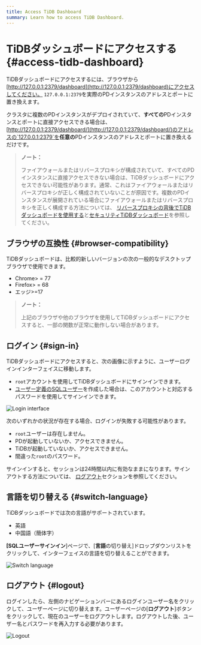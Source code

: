 ```yaml
---
title: Access TiDB Dashboard
summary: Learn how to access TiDB Dashboard.
---
```


# TiDBダッシュボードにアクセスする {#access-tidb-dashboard}

TiDBダッシュボードにアクセスするには、ブラウザから[http://127.0.0.1:2379/dashboard](http://127.0.0.1:2379/dashboard)にアクセスしてください。 `127.0.0.1:2379`を実際のPDインスタンスのアドレスとポートに置き換えます。

クラスタに複数のPDインスタンスがデプロイされていて、**すべての**PDインスタンスとポートに直接アクセスできる場合は、 [http://127.0.0.1:2379/dashboard/](http://127.0.0.1:2379/dashboard/)のアドレスの`127.0.0.1:2379`を<strong>任意の</strong>PDインスタンスのアドレスとポートに置き換えるだけです。

> **ノート：**
>
> ファイアウォールまたはリバースプロキシが構成されていて、すべてのPDインスタンスに直接アクセスできない場合は、TiDBダッシュボードにアクセスできない可能性があります。通常、これはファイアウォールまたはリバースプロキシが正しく構成されていないことが原因です。複数のPDインスタンスが展開されている場合にファイアウォールまたはリバースプロキシを正しく構成する方法については、 [リバースプロキシの背後でTiDBダッシュボードを使用する](/dashboard/dashboard-ops-reverse-proxy.md)と[セキュリティTiDBダッシュボード](/dashboard/dashboard-ops-security.md)を参照してください。

## ブラウザの互換性 {#browser-compatibility}

TiDBダッシュボードは、比較的新しいバージョンの次の一般的なデスクトップブラウザで使用できます。

-   Chrome&gt; = 77
-   Firefox&gt; = 68
-   エッジ&gt;=17

> **ノート：**
>
> 上記のブラウザや他のブラウザを使用してTiDBダッシュボードにアクセスすると、一部の関数が正常に動作しない場合があります。

## ログイン {#sign-in}

TiDBダッシュボードにアクセスすると、次の画像に示すように、ユーザーログインインターフェイスに移動します。

-   `root`アカウントを使用してTiDBダッシュボードにサインインできます。
-   [ユーザー定義のSQLユーザー](/dashboard/dashboard-user.md)を作成した場合は、このアカウントと対応するパスワードを使用してサインインできます。

![Login interface](/media/dashboard/dashboard-access-login.png)

次のいずれかの状況が存在する場合、ログインが失敗する可能性があります。

-   `root`ユーザーは存在しません。
-   PDが起動していないか、アクセスできません。
-   TiDBが起動していないか、アクセスできません。
-   間違った`root`のパスワード。

サインインすると、セッションは24時間以内に有効なままになります。サインアウトする方法については、 [ログアウト](#logout)セクションを参照してください。

## 言語を切り替える {#switch-language}

TiDBダッシュボードでは次の言語がサポートされています。

-   英語
-   中国語（簡体字）

**[SQLユーザーサインイン**]ページで、[<strong>言語</strong>の切り替え]ドロップダウンリストをクリックして、インターフェイスの言語を切り替えることができます。

![Switch language](/media/dashboard/dashboard-access-switch-language.png)

## ログアウト {#logout}

ログインしたら、左側のナビゲーションバーにあるログインユーザー名をクリックして、ユーザーページに切り替えます。ユーザーページの[**ログアウト**]ボタンをクリックして、現在のユーザーをログアウトします。ログアウトした後、ユーザー名とパスワードを再入力する必要があります。

![Logout](/media/dashboard/dashboard-access-logout.png)
